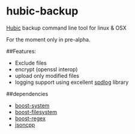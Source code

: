 # hubic-backup

[Hubic](http://hubic.com) backup command line tool for linux & OSX

For the moment only in pre-alpha.

##Features:

* Exclude files
* encrypt (openssl interop)
* upload only modified files
* logging support using excellent [spdlog](https://github.com/gabime/spdlog) library

##dependencies

* [boost-system](http://www.boost.org/doc/libs/1_55_0/libs/system/doc/index.html)
* [boost-filesystem](http://www.boost.org/doc/libs/1_57_0/libs/filesystem/doc/index.htm)
* [boost-regex](http://www.boost.org/doc/libs/1_57_0/libs/regex/doc/html/index.html)
* [jsoncpp](http://open-source-parsers.github.io/jsoncpp-docs/doxygen/index.html)
